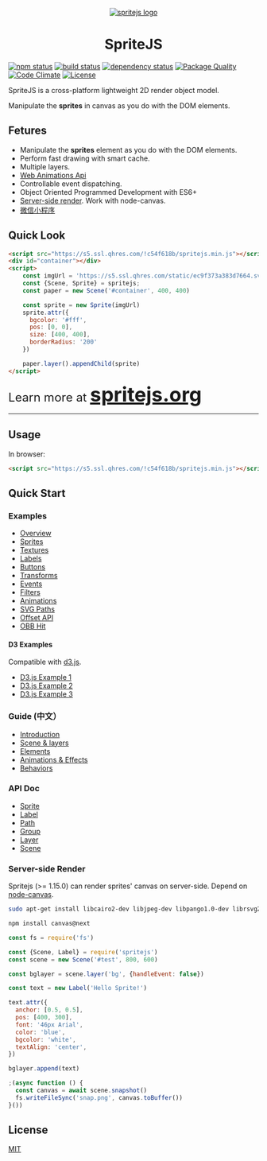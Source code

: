 <p align="center">
  <a href="http://spritejs.org"><img src="https://p2.ssl.qhimg.com/t01e6920579715cc92b.jpg" alt="spritejs logo"/></a>
</p>

<h1 align="center">SpriteJS</h1>

[![npm status](https://img.shields.io/npm/v/spritejs.svg)](https://www.npmjs.org/package/spritejs)
[![build status](https://api.travis-ci.org/spritejs/spritejs.svg?branch=master)](https://travis-ci.org/spritejs/spritejs) 
[![dependency status](https://david-dm.org/spritejs/spritejs.svg)](https://david-dm.org/spritejs/spritejs)
[![Package Quality](http://npm.packagequality.com/shield/spritejs.svg)](http://packagequality.com/#?package=spritejs)
 [![Code Climate](https://codeclimate.com/github/spritejs/spritejs/badges/gpa.svg)](https://codeclimate.com/github/spritejs/spritejs)
[![License](https://img.shields.io/npm/l/spritejs.svg)](LICENSE)

SpriteJS is a cross-platform lightweight 2D render object model.

Manipulate the **sprites** in canvas as you do with the DOM elements.

## Fetures

- Manipulate the **sprites** element as you do with the DOM elements.
- Perform fast drawing with smart cache.
- Multiple layers.
- [Web Animations Api](https://w3c.github.io/web-animations/#the-animation-interface)
- Controllable event dispatching.
- Object Oriented Programmed Development with ES6+
- [Server-side render](#server-side-render). Work with node-canvas.
- [微信小程序](https://github.com/spritejs/sprite-wxapp)

## Quick Look

```html
<script src="https://s5.ssl.qhres.com/!c54f618b/spritejs.min.js"></script>
<div id="container"></div>
<script>
    const imgUrl = 'https://s5.ssl.qhres.com/static/ec9f373a383d7664.svg'
    const {Scene, Sprite} = spritejs;
    const paper = new Scene('#container', 400, 400)

    const sprite = new Sprite(imgUrl)
    sprite.attr({
      bgcolor: '#fff',
      pos: [0, 0],
      size: [400, 400],
      borderRadius: '200'
    })

    paper.layer().appendChild(sprite)
</script>
```

<div style="font-size: 1.5rem">Learn more at <strong style="font-size: 2.5rem"><a href="http://spritejs.org/">spritejs.org</a></strong> </div>

---

## Usage

In browser:

```html
<script src="https://s5.ssl.qhres.com/!c54f618b/spritejs.min.js"></script>
```

## Quick Start

### Examples

- [Overview](http://spritejs.org/)
- [Sprites](http://spritejs.org/demo/#basic_sprites)
- [Textures](http://spritejs.org/demo/#sprites_textures)
- [Labels](http://spritejs.org/demo/#labels)
- [Buttons](http://spritejs.org/demo/#buttons)
- [Transforms](http://spritejs.org/demo/#sprites_transforms)
- [Events](http://spritejs.org/demo/#sprite_events)
- [Filters](http://spritejs.org/demo/#filters)
- [Animations](http://spritejs.org/demo/#animations)
- [SVG Paths](http://spritejs.org/demo/#svg_path)
- [Offset API](http://spritejs.org/demo/#offset_api)
- [OBB Hit](http://spritejs.org/demo/#obb)

#### D3 Examples

Compatible with [d3.js](https://github.com/d3/d3).

- [D3.js Example 1](http://spritejs.org/demo/#d3)
- [D3.js Example 2](http://spritejs.org/demo/#d3-2)
- [D3.js Example 3](http://spritejs.org/demo/#d3-3)

### Guide (中文）

- [Introduction](http://spritejs.org/#/zh-cn/index)
- [Scene & layers](http://spritejs.org/#/zh-cn/layer)
- [Elements](http://spritejs.org/#/zh-cn/elements)
- [Animations & Effects](http://spritejs.org/#/zh-cn/elements)
- [Behaviors](http://spritejs.org/#/zh-cn/behavior)

### API Doc

- [Sprite](http://spritejs.org/#/api/sprite)
- [Label](http://spritejs.org/#/api/label)
- [Path](http://spritejs.org/#/api/path)
- [Group](http://spritejs.org/#/api/group)
- [Layer](http://spritejs.org/#/api/layer)
- [Scene](http://spritejs.org/#/api/scene)

### Server-side Render

Spritejs (>= 1.15.0) can render sprites' canvas on server-side. Depend on [node-canvas](https://github.com/Automattic/node-canvas).

```bash
sudo apt-get install libcairo2-dev libjpeg-dev libpango1.0-dev librsvg2-dev libgif-dev build-essential g++
```

```bash
npm install canvas@next
```

```js
const fs = require('fs')

const {Scene, Label} = require('spritejs')
const scene = new Scene('#test', 800, 600)

const bglayer = scene.layer('bg', {handleEvent: false})

const text = new Label('Hello Sprite!')

text.attr({
  anchor: [0.5, 0.5],
  pos: [400, 300],
  font: '46px Arial',
  color: 'blue',
  bgcolor: 'white',
  textAlign: 'center',
})

bglayer.append(text)

;(async function () {
  const canvas = await scene.snapshot()
  fs.writeFileSync('snap.png', canvas.toBuffer())
}())
```

## License

[MIT](LICENSE)

